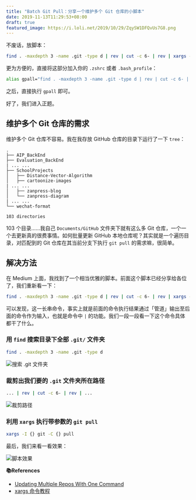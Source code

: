 ```yaml
---
title: "Batch Git Pull：分享一个维护多个 Git 仓库的小脚本"
date: 2019-11-13T11:29:53+08:00
draft: true
featured_image: https://i.loli.net/2019/10/29/ZqySW1DFQvUs7G8.png
---
```


不废话，放脚本：

```bash
find . -maxdepth 3 -name .git -type d | rev | cut -c 6- | rev | xargs -I {} git -C {} pull
```

更为方便的，直接将这部分加入你的 `.zshrc` 或者 `.bash_profile`：

```bash
alias gpall="find . -maxdepth 3 -name .git -type d | rev | cut -c 6- | rev | xargs -I {} git -C {} pull"
```

之后，直接执行 `gpall` 即可。

好了，我们进入正题。

## 维护多个 Git 仓库的需求

维护多个 Git 仓库不容易。我在我存放 GitHub 仓库的目录下运行了一下 `tree`：

```
.
├── AIP_BackEnd
├── Evaluation_BackEnd
| ... ...
├── SchoolProjects
│   ├── Distance-Vector-Algorithm
│   ├── cartoonize-images
| ... ...
│   ├── zanpress-blog
│   └── zanpress-diagram
| ... ...
└── wechat-format

103 directories
```

103 个目录……我自己 `Documents/GitHub` 文件夹下就有这么多 Git 仓库，一个一个去更新真的很费事情。如何批量更新 GitHub 本地仓库呢？其实就是一个遍历目录，对匹配到的 Git 仓库在其当前分支下执行 `git pull` 的需求嘛，很简单。

## 解决方法

在 Medium 上面，我找到了一个相当优雅的脚本。前面这个脚本已经分享给各位了，我们重新看一下：

```bash
find . -maxdepth 3 -name .git -type d | rev | cut -c 6- | rev | xargs -I {} git -C {} pull
```

可以发现，这一长串命令，事实上就是前面的命令执行结果通过「管道」输出至后面的命令作为输入，也就是命令中 `|` 的功能。我们一段一段看一下这个命令具体都干了什么。

### 用 `find` 搜索目录下全部 `.git/` 文件夹

```bash
find . -maxdepth 3 -name .git -type d
```

![搜索 .git 文件夹](https://i.loli.net/2019/10/29/IVMEzwDqGpXK8me.png)

### 裁剪出我们要的 `.git` 文件夹所在路径

```bash
... | rev | cut -c 6- | rev | ...
```

![裁剪路径](https://i.loli.net/2019/10/29/KDFIBpGXTmcz8qv.png)

### 利用 `xargs` 执行带参数的 `git pull`

```bash
xargs -I {} git -C {} pull
```

最后，我们来看一看效果：

![脚本效果](https://i.loli.net/2019/10/29/oCxk1O9SEP34RhW.gif)

**📚References**

- [Updating Multiple Repos With One Command](https://medium.com/@codenameyau/updating-multiple-repos-with-one-command-9768c8cdfe46)
- [xargs 命令教程](http://www.ruanyifeng.com/blog/2019/08/xargs-tutorial.html)
